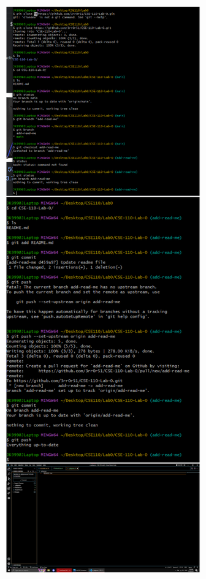![](/screenshots/CSE%20110%20Lab%200%20Part%201.png)\
![](/screenshots/CSE%20110%20Lab%200%20Part%202.png)\
![](/screenshots/CSE%20110%20Lab%200%20VSCode%20UI%20and%20.gitignore.png)